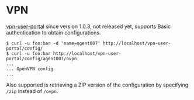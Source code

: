 # VPN
[vpn-user-portal](https://github.com/eduVPN/vpn-user-portal) since version 1.0.3, not released yet, 
supports Basic authentication to obtain configurations.

```
$ curl -u foo:bar -d 'name=agent007' http://localhost/vpn-user-portal/config/
$ curl -u foo:bar http://localhost/vpn-user-portal/config/agent007/ovpn
...
... OpenVPN config
...
```

Also supported is retrieving a ZIP version of the configuration by specifying `/zip` instead of `/ovpn`.
